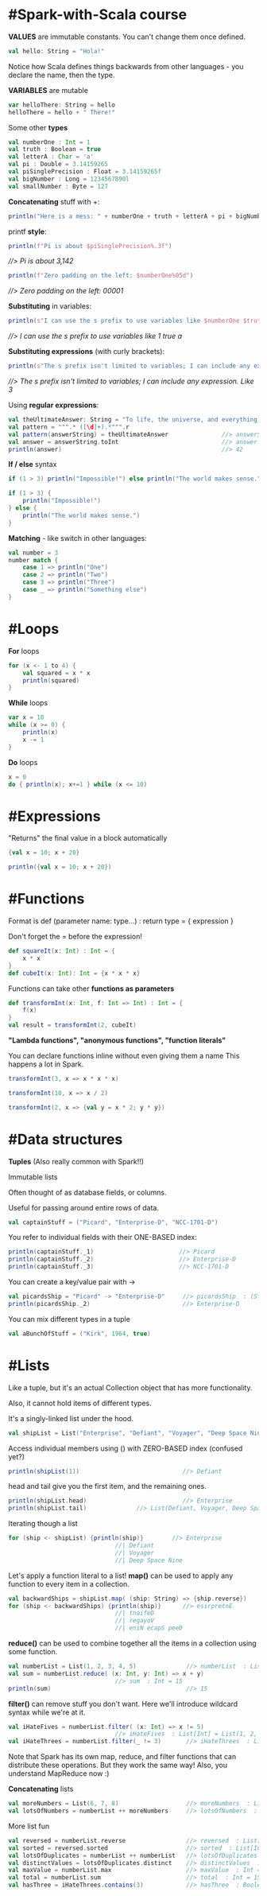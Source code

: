 #Spark-with-Scala course
=============================

**VALUES** are immutable constants. You can't change them once defined.

```scala
val hello: String = "Hola!"
```

Notice how Scala defines things backwards from other languages - you declare the
name, then the type.

**VARIABLES** are mutable

```scala
var helloThere: String = hello
helloThere = hello + " There!"
```

Some other **types**

```scala
val numberOne : Int = 1
val truth : Boolean = true
val letterA : Char = 'a'
val pi : Double = 3.14159265
val piSinglePrecision : Float = 3.14159265f
val bigNumber : Long = 1234567890l
val smallNumber : Byte = 127
```

**Concatenating** stuff with +:

```scala
println("Here is a mess: " + numberOne + truth + letterA + pi + bigNumber)
```

printf **style**:

```scala
println(f"Pi is about $piSinglePrecision%.3f")
```

*//> Pi is about 3,142*

```scala
println(f"Zero padding on the left: $numberOne%05d")
```

*//> Zero padding on the left: 00001*
											  
**Substituting** in variables:

```scala
println(s"I can use the s prefix to use variables like $numberOne $truth $letterA")
```

*//> I can use the s prefix to use variables like 1 true a*

**Substituting expressions** (with curly brackets):

```scala
println(s"The s prefix isn't limited to variables; I can include any expression. Like ${1+2}")
```

*//> The s prefix isn't limited to variables; I can include any expression. Like 3*
											 
Using **regular expressions**:

```scala
val theUltimateAnswer: String = "To life, the universe, and everything is 42."
val pattern = """.* ([\d]+).*""".r
val pattern(answerString) = theUltimateAnswer				//> answerString  : String = 42
val answer = answerString.toInt		                        //> answer  : Int = 42
println(answer)               								//> 42
```

**If / else** syntax

```scala
if (1 > 3) println("Impossible!") else println("The world makes sense.")

if (1 > 3) {
	println("Impossible!")
} else {
	println("The world makes sense.")
}
```

**Matching** - like switch in other languages:

```scala
val number = 3
number match {
	case 1 => println("One")
	case 2 => println("Two")
	case 3 => println("Three")
	case _ => println("Something else")
}
```

#Loops
========
**For** loops

```scala
for (x <- 1 to 4) {
	val squared = x * x
	println(squared)
}
```

**While** loops

```scala
var x = 10
while (x >= 0) {
	println(x)
	x -= 1
}
```

**Do** loops

```scala
x = 0
do { println(x); x+=1 } while (x <= 10)
```

#Expressions
=================

"Returns" the final value in a block automatically

```scala
{val x = 10; x + 20}

println({val x = 10; x + 20})
```

#Functions
=================
  
Format is def <function name>(parameter name: type...) : return type = { expression }

Don't forget the = before the expression!

```scala
def squareIt(x: Int) : Int = {
	x * x
}
def cubeIt(x: Int): Int = {x * x * x}
```

Functions can take other **functions as parameters**

```scala
def transformInt(x: Int, f: Int => Int) : Int = {
	f(x)
}
val result = transformInt(2, cubeIt)
```

**"Lambda functions", "anonymous functions", "function literals"**

You can declare functions inline without even giving them a name
This happens a lot in Spark.

```scala
transformInt(3, x => x * x * x)

transformInt(10, x => x / 2)

transformInt(2, x => {val y = x * 2; y * y})
```

#Data structures
=================  
**Tuples** (Also really common with Spark!!)

Immutable lists

Often thought of as database fields, or columns.

Useful for passing around entire rows of data.

```scala
val captainStuff = ("Picard", "Enterprise-D", "NCC-1701-D")
```

You refer to individual fields with their ONE-BASED index:

```scala
println(captainStuff._1)                        //> Picard
println(captainStuff._2)                        //> Enterprise-D
println(captainStuff._3)                        //> NCC-1701-D
```

You can create a key/value pair with ->

```scala
val picardsShip = "Picard" -> "Enterprise-D"     //> picardsShip  : (String, String) = (Picard,Enterprise-D)
println(picardsShip._2)                          //> Enterprise-D
```

You can mix different types in a tuple

```scala
val aBunchOfStuff = ("Kirk", 1964, true)
```

#Lists
==============
Like a tuple, but it's an actual Collection object that has more functionality.

Also, it cannot hold items of different types.

It's a singly-linked list under the hood.

```scala
val shipList = List("Enterprise", "Defiant", "Voyager", "Deep Space Nine")
```

Access individual members using () with ZERO-BASED index (confused yet?)

```scala
println(shipList(1))                             //> Defiant
```

head and tail give you the first item, and the remaining ones.

```scala
println(shipList.head)                           //> Enterprise
println(shipList.tail) 				//> List(Defiant, Voyager, Deep Space Nine)
```

Iterating though a list

```scala
for (ship <- shipList) {println(ship)}        //> Enterprise
							  //| Defiant
							  //| Voyager
							  //| Deep Space Nine
```

Let's apply a function literal to a list! **map()** can be used to apply any function to every item in a collection.

```scala
val backwardShips = shipList.map( (ship: String) => {ship.reverse})
for (ship <- backwardShips) {println(ship)}      //> esirpretnE
							  //| tnaifeD
							  //| regayoV
							  //| eniN ecapS peeD
```

**reduce()** can be used to combine together all the items in a collection using some function.

```scala
val numberList = List(1, 2, 3, 4, 5)              //> numberList  : List[Int] = List(1, 2, 3, 4, 5)
val sum = numberList.reduce( (x: Int, y: Int) => x + y)
							  //> sum  : Int = 15
println(sum)                                      //> 15
```

**filter()** can remove stuff you don't want. Here we'll introduce wildcard syntax while we're at it.

```scala
val iHateFives = numberList.filter( (x: Int) => x != 5)
							  //> iHateFives  : List[Int] = List(1, 2, 3, 4)
val iHateThrees = numberList.filter(_ != 3)       //> iHateThrees  : List[Int] = List(1, 2, 4, 5)
```

Note that Spark has its own map, reduce, and filter functions that can distribute these operations. But they work the same way!
Also, you understand MapReduce now :)

**Concatenating** lists

```scala
val moreNumbers = List(6, 7, 8)                   //> moreNumbers  : List[Int] = List(6, 7, 8)
val lotsOfNumbers = numberList ++ moreNumbers     //> lotsOfNumbers  : List[Int] = List(1, 2, 3, 4, 5, 6, 7, 8)
```

More list fun

```scala
val reversed = numberList.reverse                 //> reversed  : List[Int] = List(5, 4, 3, 2, 1)
val sorted = reversed.sorted                      //> sorted  : List[Int] = List(1, 2, 3, 4, 5)
val lotsOfDuplicates = numberList ++ numberList   //> lotsOfDuplicates  : List[Int] = List(1,2,3,4,5,1,2,3,4,5)
val distinctValues = lotsOfDuplicates.distinct    //> distinctValues  : List[Int] = List(1, 2, 3, 4, 5)
val maxValue = numberList.max                     //> maxValue  : Int = 5
val total = numberList.sum                        //> total  : Int = 15
val hasThree = iHateThrees.contains(3)            //> hasThree  : Boolean = false
```
